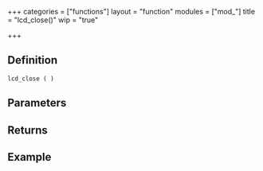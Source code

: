 +++
categories = ["functions"]
layout = "function"
modules = ["mod_"]
title = "lcd_close()"
wip = "true"

+++

## Definition

    lcd_close ( )

## Parameters

## Returns

## Example

```
```
